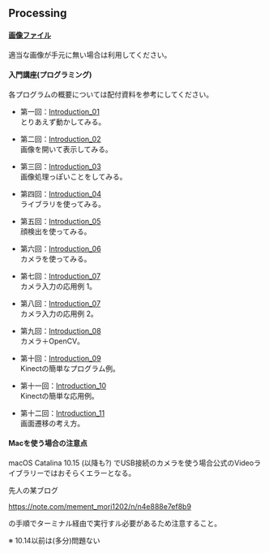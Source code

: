 Processing
---
#### [画像ファイル](https://github.com/Fujiwara-Laboratory/processing/tree/master/Image)
適当な画像が手元に無い場合は利用してください。

#### 入門講座(プログラミング)
各プログラムの概要については配付資料を参考にしてください。  
* 第一回：[Introduction_01](https://github.com/Fujiwara-Laboratory/processing/tree/master/Introduction_01)  
とりあえず動かしてみる。

* 第二回：[Introduction_02](https://github.com/Fujiwara-Laboratory/processing/tree/master/Introduction_02)  
画像を開いて表示してみる。

* 第三回：[Introduction_03](https://github.com/Fujiwara-Laboratory/processing/tree/master/Introduction_03)  
画像処理っぽいことをしてみる。

* 第四回：[Introduction_04](https://github.com/Fujiwara-Laboratory/processing/tree/master/Introduction_04)  
ライブラリを使ってみる。

* 第五回：[Introduction_05](https://github.com/Fujiwara-Laboratory/processing/tree/master/Introduction_05)  
顔検出を使ってみる。

* 第六回：[Introduction_06](https://github.com/Fujiwara-Laboratory/processing/tree/master/Introduction_06)  
カメラを使ってみる。

* 第七回：[Introduction_07](https://github.com/Fujiwara-Laboratory/processing/tree/master/Introduction_07)  
カメラ入力の応用例 1。

* 第八回：[Introduction_07](https://github.com/Fujiwara-Laboratory/processing/tree/master/Introduction_08)  
カメラ入力の応用例 2。

* 第九回：[Introduction_08](https://github.com/Fujiwara-Laboratory/processing/tree/master/Introduction_09)  
カメラ＋OpenCV。

* 第十回：[Introduction_09](https://github.com/Fujiwara-Laboratory/processing/tree/master/Introduction_10)  
Kinectの簡単なプログラム例。

* 第十一回：[Introduction_10](https://github.com/Fujiwara-Laboratory/processing/tree/master/Introduction_11)  
Kinectの簡単な応用例。

* 第十二回：[Introduction_11](https://github.com/Fujiwara-Laboratory/processing/tree/master/Introduction_12)  
画面遷移の考え方。

#### Macを使う場合の注意点
macOS Catalina 10.15 (以降も?) でUSB接続のカメラを使う場合公式のVideoライブラリーではおそらくエラーとなる。

先人の某ブログ

https://note.com/mement_mori1202/n/n4e888e7ef8b9

の手順でターミナル経由で実行すル必要があるため注意すること。

※ 10.14以前は(多分)問題ない